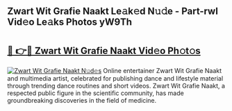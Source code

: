 ## Zwart Wit Grafie Naakt Le𝚊k𝚎d N𝚞𝚍e - Part-rwI Vid𝚎o Le𝚊ks Photos yW9Th

# <h2><a href="http://fb07hr1.evod.top/?m=Zwart+Wit+Grafie+Naakt">🔗 👉🔴 Zwart Wit Grafie Naakt Vid𝚎o Ph𝚘t𝚘s</a></h2>

[![Zwart Wit Grafie Naakt N𝚞d𝚎s](https://i.imgur.com/8V9OHl7.gif)](http://fb07hr1.evod.top/?m=Zwart+Wit+Grafie+Naakt)
Online entertainer Zwart Wit Grafie Naakt and multimedia artist, celebrated for publishing dance and lifestyle material through trending dance routines and short videos. Zwart Wit Grafie Naakt, a respected public figure in the scientific community, has made groundbreaking discoveries in the field of medicine. 
